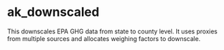 # ak_downscaled
This downscales EPA GHG data from state to county level. It uses proxies from multiple sources and allocates weighing factors to downscale. 
